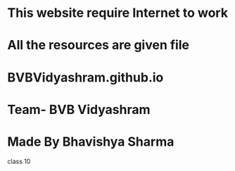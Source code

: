 # This website require Internet to work
# All the resources are given file
# BVBVidyashram.github.io
# Team- BVB Vidyashram
# Made By Bhavishya Sharma
class 10
